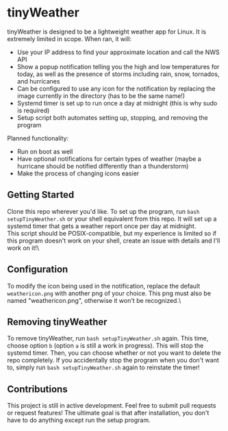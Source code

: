 # tinyWeather
tinyWeather is designed to be a lightweight weather app for Linux. It is extremely limited in scope. When ran, it will:
- Use your IP address to find your approximate location and call the NWS API
- Show a popup notification telling you the high and low temperatures for today, as well as the presence of storms including rain, snow, tornados, and hurricanes
- Can be configured to use any icon for the notification by replacing the image currently in the directory (has to be the same name!)
- Systemd timer is set up to run once a day at midnight (this is why sudo is required)
- Setup script both automates setting up, stopping, and removing the program

Planned functionality:
- Run on boot as well
- Have optional notifications for certain types of weather (maybe a hurricane should be notified differently than a thunderstorm)
- Make the process of changing icons easier 

## Getting Started
Clone this repo wherever you'd like. To set up the program, run `bash setupTinyWeather.sh` or your shell equivalent from this repo. It will set up a systemd timer that gets a weather report once per day at midnight.\
This script should be POSIX-compatible, but my experience is limited so if this program doesn't work on your shell, create an issue with details and I'll work on it!\

## Configuration
To modify the icon being used in the notification, replace the default `weathericon.png` with another png of your choice. This png must also be named "weathericon.png", otherwise it won't be recognized.\

## Removing tinyWeather
To remove tinyWeather, run `bash setupTinyWeather.sh` again. This time, choose option `b` (option `a` is still a work in progress). This will stop the systemd timer. Then, you can choose whether or not you want to delete the repo completely. If you accidentally stop the program when you don't want to, simply run `bash setupTinyWeather.sh` again to reinstate the timer!

## Contributions
This project is still in active development. Feel free to submit pull requests or request features! The ultimate goal is that after installation, you don't have to do anything except run the setup program.

